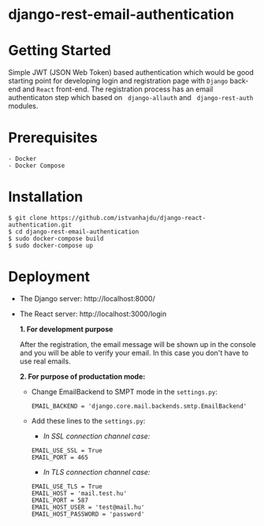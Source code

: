 # django-rest-email-authentication

# Getting Started

Simple JWT (JSON Web Token) based authentication which would be good starting point for developing login and
registration page with ```Django```  back-end and ```React``` front-end. The registration process has an email authenticaton 
step which based on ``` django-allauth```  and ``` django-rest-auth``` modules.

# Prerequisites
```
- Docker
- Docker Compose
```

# Installation

```
$ git clone https://github.com/istvanhajdu/django-react-authentication.git
$ cd django-rest-email-authentication
$ sudo docker-compose build 
$ sudo docker-compose up
```

# Deployment

- The Django server: http://localhost:8000/
- The React server: http://localhost:3000/login

   **1. For development purpose**

    After the registration, the email message will be shown up in the console and you will be able to verify your email. In       this case you don't have to use real emails.

    **2. For purpose of productation mode:**

     * Change EmailBackend to SMPT mode in the ```settings.py```: 

       ```EMAIL_BACKEND = 'django.core.mail.backends.smtp.EmailBackend'```

     * Add these lines to the ```settings.py```:

       - *In SSL connection channel case:*
       ```
       EMAIL_USE_SSL = True
       EMAIL_PORT = 465
       ```
       - *In TLS connection channel case:*
       ```
       EMAIL_USE_TLS = True
       EMAIL_HOST = 'mail.test.hu'
       EMAIL_PORT = 587
       EMAIL_HOST_USER = 'test@mail.hu'
       EMAIL_HOST_PASSWORD = 'password'
        ```
      

